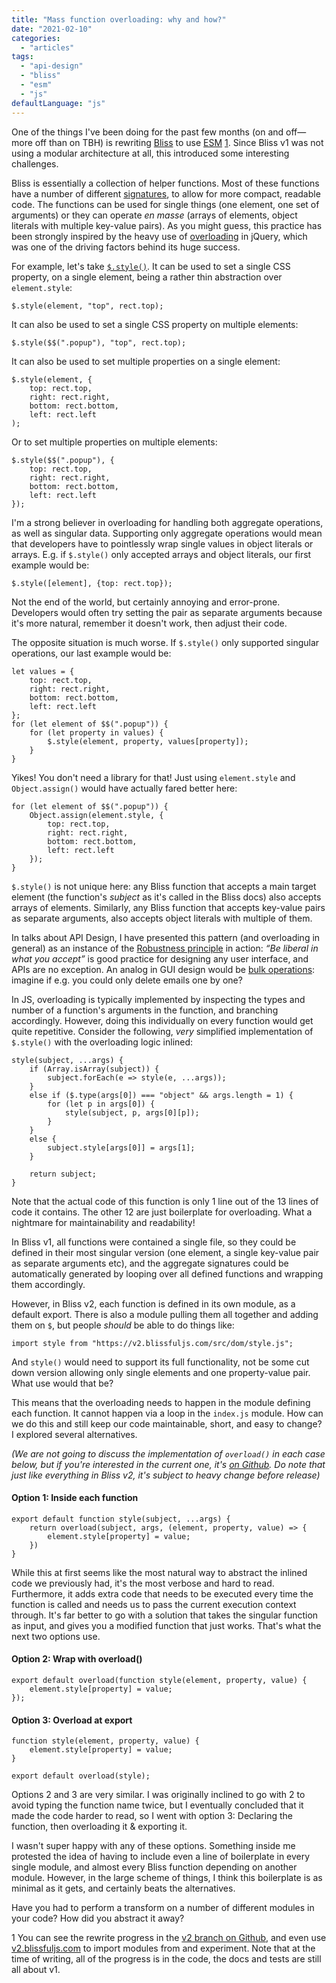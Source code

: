```yaml
---
title: "Mass function overloading: why and how?"
date: "2021-02-10"
categories:
  - "articles"
tags:
  - "api-design"
  - "bliss"
  - "esm"
  - "js"
defaultLanguage: "js"
---
```


One of the things I've been doing for the past few months (on and off—more off than on TBH) is rewriting [Bliss](http://blissfuljs.com/) to use [ESM](https://developer.mozilla.org/en-US/docs/Web/JavaScript/Guide/Modules) [1](#bliss-v2). Since Bliss v1 was not using a modular architecture at all, this introduced some interesting challenges.

Bliss is essentially a collection of helper functions. Most of these functions have a number of different [signatures](https://en.wikipedia.org/wiki/Type_signature#Method_signature), to allow for more compact, readable code. The functions can be used for single things (one element, one set of arguments) or they can operate _en masse_ (arrays of elements, object literals with multiple key-value pairs). As you might guess, this practice has been strongly inspired by the heavy use of [overloading](https://en.wikipedia.org/wiki/Function_overloading) in jQuery, which was one of the driving factors behind its huge success.

For example, let's take [`$.style()`](https://blissfuljs.com/docs.html#fn-style). It can be used to set a single CSS property, on a single element, being a rather thin abstraction over `element.style`:

```
$.style(element, "top", rect.top);
```

It can also be used to set a single CSS property on multiple elements:

```
$.style($$(".popup"), "top", rect.top);
```

It can also be used to set multiple properties on a single element:

```
$.style(element, {
	top: rect.top,
	right: rect.right,
	bottom: rect.bottom,
	left: rect.left
);
```

Or to set multiple properties on multiple elements:

```
$.style($$(".popup"), {
	top: rect.top,
	right: rect.right,
	bottom: rect.bottom,
	left: rect.left
});
```

I'm a strong believer in overloading for handling both aggregate operations, as well as singular data. Supporting only aggregate operations would mean that developers have to pointlessly wrap single values in object literals or arrays. E.g. if `$.style()` only accepted arrays and object literals, our first example would be:

```
$.style([element], {top: rect.top});
```

Not the end of the world, but certainly annoying and error-prone. Developers would often try setting the pair as separate arguments because it's more natural, remember it doesn't work, then adjust their code.

The opposite situation is much worse. If `$.style()` only supported singular operations, our last example would be:

```
let values = {
	top: rect.top,
	right: rect.right,
	bottom: rect.bottom,
	left: rect.left
};
for (let element of $$(".popup")) {
	for (let property in values) {
		$.style(element, property, values[property]);
	}
}
```

Yikes! You don't need a library for that! Just using `element.style` and `Object.assign()` would have actually fared better here:

```
for (let element of $$(".popup")) {
	Object.assign(element.style, {
		top: rect.top,
		right: rect.right,
		bottom: rect.bottom,
		left: rect.left
	});
}
```

`$.style()` is not unique here: any Bliss function that accepts a main target element (the function's _subject_ as it's called in the Bliss docs) also accepts arrays of elements. Similarly, any Bliss function that accepts key-value pairs as separate arguments, also accepts object literals with multiple of them.

In talks about API Design, I have presented this pattern (and overloading in general) as an instance of the [Robustness principle](https://en.wikipedia.org/wiki/Robustness_principle) in action: _“Be liberal in what you accept”_ is good practice for designing any user interface, and APIs are no exception. An analog in GUI design would be [bulk operations](https://uxdesign.cc/the-bulk-experience-7fcca8080f82): imagine if e.g. you could only delete emails one by one?

In JS, overloading is typically implemented by inspecting the types and number of a function's arguments in the function, and branching accordingly. However, doing this individually on every function would get quite repetitive. Consider the following, _very_ simplified implementation of `$.style()` with the overloading logic inlined:

```
style(subject, ...args) {
	if (Array.isArray(subject)) {
		subject.forEach(e => style(e, ...args));
	}
	else if ($.type(args[0]) === "object" && args.length = 1) {
		for (let p in args[0]) {
			style(subject, p, args[0][p]);
		}
	}
	else {
		subject.style[args[0]] = args[1];
	}

	return subject;
}
```

Note that the actual code of this function is only 1 line out of the 13 lines of code it contains. The other 12 are just boilerplate for overloading. What a nightmare for maintainability and readability!

In Bliss v1, all functions were contained a single file, so they could be defined in their most singular version (one element, a single key-value pair as separate arguments etc), and the aggregate signatures could be automatically generated by looping over all defined functions and wrapping them accordingly.

However, in Bliss v2, each function is defined in its own module, as a default export. There is also a module pulling them all together and adding them on `$`, but people _should_ be able to do things like:

```
import style from "https://v2.blissfuljs.com/src/dom/style.js";
```

And `style()` would need to support its full functionality, not be some cut down version allowing only single elements and one property-value pair. What use would that be?

This means that the overloading needs to happen in the module defining each function. It cannot happen via a loop in the `index.js` module. How can we do this and still keep our code maintainable, short, and easy to change? I explored several alternatives.

_(We are not going to discuss the implementation of `overload()` in each case below, but if you're interested in the current one, it's [on Github](https://github.com/LeaVerou/bliss/blob/v2/src/overload.js). Do note that just like everything in Bliss v2, it's subject to heavy change before release)_

#### Option 1: Inside each function

```
export default function style(subject, ...args) {
	return overload(subject, args, (element, property, value) => {
		element.style[property] = value;
	})
}
```

While this at first seems like the most natural way to abstract the inlined code we previously had, it's the most verbose and hard to read. Furthermore, it adds extra code that needs to be executed every time the function is called and needs us to pass the current execution context through. It's far better to go with a solution that takes the singular function as input, and gives you a modified function that just works. That's what the next two options use.

#### Option 2: Wrap with overload()

```
export default overload(function style(element, property, value) {
	element.style[property] = value;
});
```

#### Option 3: Overload at export

```
function style(element, property, value) {
	element.style[property] = value;
}

export default overload(style);
```

Options 2 and 3 are very similar. I was originally inclined to go with 2 to avoid typing the function name twice, but I eventually concluded that it made the code harder to read, so I went with option 3: Declaring the function, then overloading it & exporting it.

I wasn't super happy with any of these options. Something inside me protested the idea of having to include even a line of boilerplate in every single module, and almost every Bliss function depending on another module. However, in the large scheme of things, I think this boilerplate is as minimal as it gets, and certainly beats the alternatives.

Have you had to perform a transform on a number of different modules in your code? How did you abstract it away?

1 You can see the rewrite progress in the [v2 branch on Github](https://github.com/LeaVerou/bliss/tree/v2), and even use [v2.blissfuljs.com](https://v2.blissfuljs.com) to import modules from and experiment. Note that at the time of writing, all of the progress is in the code, the docs and tests are still all about v1.
